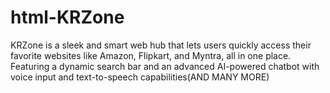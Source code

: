 # html-KRZone
KRZone is a sleek and smart web hub that lets users quickly access their favorite websites like Amazon, Flipkart, and Myntra, all in one place. Featuring a dynamic search bar and an advanced AI-powered chatbot with voice input and text-to-speech capabilities(AND MANY MORE)

